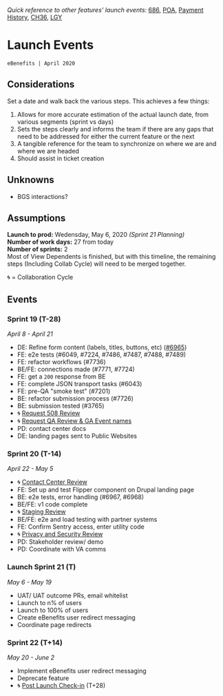 _Quick reference to other features' launch events:_ [686](https://github.com/department-of-veterans-affairs/va.gov-team/blob/master/teams/vsa/teams/ebenefits/features/view-update-dependents/launch-events.md), [POA](https://#), [Payment History](https://#), [CH36](https://#), [LGY](https://#)  
# Launch Events
`eBenefits | April 2020`
## Considerations
Set a date and walk back the various steps.  This achieves a few things:
1. Allows for more accurate estimation of the actual launch date, from various segments (sprint vs days)
2. Sets the steps clearly and informs the team if there are any gaps that need to be addressed for either the current feature or the next
3. A tangible reference for the team to synchronize on where we are and where we are headed
4. Should assist in ticket creation  
## Unknowns
- BGS interactions?

## Assumptions  
**Launch to prod:** Wedensday, May 6, 2020  _(Sprint 21 Planning)_  
**Number of work days:** 27 from today   
**Number of sprints:** 2   
Most of View Dependents is finished, but with this timeline, the remaining steps (Including Collab Cycle) will need to be merged together.

🌀 = Collaboration Cycle

## Events  
### Sprint 19 (T-28)  
_April 8 - April 21_  
- DE: Refine form content (labels, titles, buttons, etc) ([#6965](https://github.com/department-of-veterans-affairs/va.gov-team/issues/6965))
- FE: e2e tests (#6049, #7224, #7486, #7487, #7488, #7489)
- FE: refactor workflows (#7736)
- BE/FE: connections made (#7771, #7724)
- FE: get a `200` response from BE
- FE: complete JSON transport tasks (#6043)
- FE: pre-QA "smoke test" (#7201)
- BE: refactor submission process (#7726)
- BE: submission tested (#3765)
 - 🌀 [Request 508 Review](https://github.com/department-of-veterans-affairs/va.gov-team/blob/master/platform/working-with-vsp/vsp-collaboration-cycle/vsp-collaboration-cycle.md#full-accessibility-and-508-office-audit)
 - 🌀 [Request QA Review & GA Event names](https://github.com/department-of-veterans-affairs/va.gov-team/blob/master/platform/working-with-vsp/vsp-collaboration-cycle/vsp-collaboration-cycle.md#analytics-request)
- PD: contact center docs
- DE: landing pages sent to Public Websites

### Sprint 20 (T-14)  
_April 22 - May 5_
- 🌀 [Contact Center Review](https://github.com/department-of-veterans-affairs/va.gov-team/blob/master/platform/working-with-vsp/vsp-collaboration-cycle/vsp-collaboration-cycle.md#contact-center-review)  
- FE: Set up and test Flipper component on Drupal landing page
- BE: e2e tests, error handling (#6967, #6968)
- BE/FE: v1 code complete
- 🌀 [Staging Review](https://github.com/department-of-veterans-affairs/va.gov-team/blob/master/platform/working-with-vsp/vsp-collaboration-cycle/vsp-collaboration-cycle.md#staging-review)
- BE/FE: e2e and load testing with partner systems
- FE: Confirm Sentry access, enter utility code
- 🌀 [Privacy and Security Review](https://github.com/department-of-veterans-affairs/va.gov-team/blob/master/platform/working-with-vsp/vsp-collaboration-cycle/vsp-collaboration-cycle.md#privacy-and-security-review)
- PD: Stakeholder review/ demo
- PD: Coordinate with VA comms

### Launch Sprint 21 (T)
_May 6 - May 19_
- UAT/ UAT outcome PRs, email whitelist 
- Launch to n% of users
- Launch to 100% of users
- Create eBenefits user redirect messaging  
- Coordinate page redirects

### Sprint 22 (T+14)
_May 20 - June 2_
- Implement eBenefits user redirect messaging 
- Deprecate feature
- 🌀 [Post Launch Check-in](https://github.com/department-of-veterans-affairs/va.gov-team/blob/master/platform/working-with-vsp/vsp-collaboration-cycle/vsp-collaboration-cycle.md#post-launch-check-in) (T+28)


